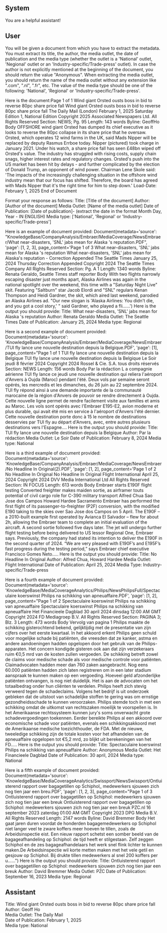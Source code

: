 ## System

You are a helpful assistant!

## User


You will be given a document from which you have to extract the metadata. You must extract its title, the author, the media outlet, the date of publication and the media type (whether the outlet is a 'National' outlet, 'Negional' outlet or an 'Industry-specific/Trade-press' outlet). 
In case the author is not explicitly mentioned at the beginning of the document, you should return the value "Anonymous".
When extracting the media outlet, you should return the name of the media outlet without any extension like ".com", ".nl", ".fr", etc.
The value of the media type should be one of the following: 'National', 'Regional' or 'Industry-specific/Trade-press'.
                           
Here is the document:Page 1 of 1
Wind giant Orsted ousts boss in bid to reverse 80pc share price fall
Wind giant Orsted ousts boss in bid to reverse 80pc share price fall
The Daily Mail (London)
February 1, 2025 Saturday
Edition 1, National Edition
Copyright 2025 Associated Newspapers Ltd. All Rights Reserved
Section: NEWS; Pg. 95
Length: 143 words
Byline: GeoffHo
Body
OFFSHORE wind giant Orsted has dumped its chief executive as it looks to reverse the 80pc collapse in its share 
price that he oversaw.
Orsted, which operates 12 wind farms in the UK, said Mads Nipper will be replaced by deputy Rasmus Errboe 
today. Nipper (pictured) took charge in January 2021.
Under his watch, a share price fall has seen £48bn wiped off Orsted's value. The industry has struggled with rising 
costs, supply chain snags, higher interest rates and regulatory changes.
Orsted's push into the US market has been hit by delays - and further complicated by the election of Donald 
Trump, an opponent of wind power. Chairman Lene Skole said: 'The impacts of the increasingly challenging 
situation in the offshore wind industry mean that our focus has shifted. Therefore, the board has agreed with Mads 
Nipper that it's the right time for him to step down.'
Load-Date: February 1, 2025
End of Document

Format your response as follows:
Title: [Title of the document]
Author: [Author of the document]
Media Outlet: [Name of the media outlet]
Date of Publication: [Date of publication]- (extract the date in the format Month Day, Year - IN ENGLISH)
Media type: ['National', 'Regional' or 'Industry-specific/Trade-press']

Here is an example of document provided: Document(metadata='source': "KnowledgeBase/CompanyAnalysis/Embraer/MediaCoverage/NewsEmbraer/What near-disasters, 'SNL' jabs mean for Alaska 's reputation.PDF", 'page': [1, 2, 3], page_content='Page 1 of 3
What near-disasters, 'SNL' jabs mean for Alaska 's reputation
What near-disasters, 'SNL' jabs mean for Alaska's reputation - Correction 
Appended
The Seattle Times
January 25, 2024 Thursday
 Correction Appended
Copyright 2024 The Seattle Times Company All Rights Reserved
Section: Pg. A 1
Length: 1340 words
Byline: Renata Geraldo, Seattle Times staff reporter
Body
With two flights narrowly escaping disaster just months apart, Alaska Airlines was again in the national spotlight 
over the weekend, this time with a "Saturday Night Live" skit.
Featuring "Saltburn" star Jacob Elordi and "SNL" regulars Kenan Thompson and Heidi Gardner, the skit, which 
aired last weekend, parodied an Alaska Airlines ad. "Our new slogan is 'Alaska Airlines: You didn't die, and you got 
a cool story,' " said Gardner, who played a fli......')
Here is the output you should provide:
Title: What near-disasters, 'SNL' jabs mean for Alaska 's reputation
Author: Renata Geraldo
Media Outlet: The Seattle Times
Date of Publication: January 25, 2024
Media type: Regional

Here is a second example of document provided: Document(metadata='source': 'KnowledgeBase/CompanyAnalysis/Embraer/MediaCoverage/NewsEmbraer/TUI fly lance une nouvelle destination depuis la Belgique.PDF', 'page': [1], page_content="Page 1 of 1
TUI fly lance une nouvelle destination depuis la Belgique
TUI fly lance une nouvelle destination depuis la Belgique
Le Soir
jeudi 8 février 2024
Copyright 2024 Rossel & Cie. S.A. tous droits réservés
Section: NEWS
Length: 156 words
Body
 Par la rédaction
 L a compagnie aérienne TUI fly lance ce jeudi une nouvelle destination qui reliera l'aéroport d'Anvers à Oujda 
(Maroc) pendant l'été. Deux vols par semaine seront opérés, les mercredis et les dimanches, du 26 juin au 22 
septembre 2024.
 TUI fly répond ainsi à une demande importante de la communauté marocaine de la région d'Anvers de pouvoir se 
rendre directement à Oujda. Cette nouvelle ligne permet de rendre facilement visite aux familles et amis au Maroc. 
Les vols sont opérés avec l'Embraer E195-E2, avion moderne et plus durable, qui avait été mis en service à 
l'aéroport d'Anvers l'été dernier.
 Cette nouvelle destination porte donc à 15 le nombre de destinations desservies par TUI fly au départ d'Anvers, 
avec, entre autres plusieurs destinations vers l'Espagne....
Here is the output you should provide:
Title: TUI fly lance une nouvelle destination depuis la Belgique
Author: Par la rédaction
Media Outlet: Le Soir
Date of Publication: February 8, 2024
Media type: National

Here is a third example of document provided: Document(metadata='source': 'KnowledgeBase/CompanyAnalysis/Embraer/MediaCoverage/NewsEmbraer/No Headline In Original(2).PDF', 'page': [1, 2], page_content='Page 1 of 2
No Headline In Original
No Headline In Original
Flight International
April 25, 2024
Copyright 2024 DVV Media International Ltd All Rights Reserved
Section: IN FOCUS
Length: 613 words
Body
Embraer starts E190F flight testing
Converted freighter makes maiden sortie, as airframer touts potential of civil cargo role for C-390 military transport
Alfred Chua Sao Jose dos Campos
Howard Hardee Sacramento
Embraer has performed the first flight of its passenger-to-freighter (P2F) conversion, with the modified E190 taking 
to the skies over Sao Jose dos Campos on 5 April.
The E190F – a 2010-built example first operated by Avianca El Salvador – flew for about 2h, allowing the Embraer 
team to complete an ­initial evaluation of the aircraft. A second sortie followed five days later.
The jet will undergo further flight testing ­before being delivered to US lessor Regional One, ­Embraer says.
Previously, the company had stated its intention to deliver the E190F in the second quarter of 2024.
“We are very pleased with E190F’s and E195F’s fast progress during the testing period,” says Embraer chief 
­executive Francisco Gomes Neto.....
Here is the output you should provide:
Title: No Headline In Original
Author: Alfred Chua, Howard Hardee
Media Outlet: Flight International
Date of Publication: April 25, 2024
Media Type: Industry-specific/Trade-press

Here is a fourth example of document provided: Document(metadata='source': 'KnowledgeBase/MediaCoverageAnalytics/Philips/NewsPhilipsFull/Spectaculaire koerswinst Philips na schikking van apneuaffaire.PDF', 'page': [1, 2], page_content="Page 1 of 2
Spectaculaire koerswinst Philips na schikking van apneuaffaire
Spectaculaire koerswinst Philips na schikking van apneuaffaire
Het Financieele Dagblad
30 april 2024 dinsdag 12:00 AM GMT
Copyright 2024 FD Mediagroep B.V. All Rights Reserved
Section: PAGINA 3; Blz. 3
Length: 473 words
Body
Vervolg van pagina 1
Philips maakte de schikking gisterochtend bekend, gelijktijdig met de presentatie van zijn cijfers over het eerste 
kwartaal. In het akkoord erkent Philips geen schuld voor mogelijke schade bij patiënten, die vreesden dat ze 
kanker, astma en andere aandoeningen hadden opgelopen door het gebruik van de Philips-apparaten. Het 
concern kondigde gisteren ook aan dat zijn verzekeraars ruim €0,5 mrd van de kosten zullen vergoeden.
De schikking betreft zowel de claims voor medische schade als voor medische controle voor patiënten. 
Claimadvocaten hadden meer dan 760 zaken aangebracht. Nog eens 60.000 patiënten hadden zich laten 
registreren om in een later stadium aanspraak te kunnen maken op een vergoeding. Hoeveel geld afzonderlijke 
patiënten ontvangen, is nog niet duidelijk. Het is aan de advocaten om het totaalbedrag onder hun cliënten te 
verdelen. Philips heeft zich stevig verweerd tegen de schadeclaims. Volgens het bedrijf is uit onderzoek gebleken 
dat de uitstoot van schadelijke stoffen te gering was om ernstige gezondheidsschade te kunnen veroorzaken. 
Philips stemde toch in met een schikking omdat de uitkomst van rechtszaken moeilijk te voorspellen is. In het 
Amerikaanse rechtssysteem kunnen jury's soms onverwacht grote schadevergoedingen toekennen. Eerder 
bereikte Philips al een akkoord over economische schade voor patiënten, evenals een schikkingsakkoord met de 
Amerikaanse medische toezichthouder, de FDA. Met de nieuwe, tweeledige schikking zijn de totale kosten voor het 
afhandelen van de apneuaffaire opgelopen tot €5,2 mrd, zo blijkt uit berekeningen van het FD.....
Here is the output you should provide:
Title: Spectaculaire koerswinst Philips na schikking van apneuaffaire
Author: Anonymous
Media Outlet: Het Financieele Dagblad
Date of Publication: 30 april, 2024
Media type: National

Here is a fifth example of document provided: Document(metadata='source': 'KnowledgeBase/MediaCoverageAnalytics/Swissport/NewsSwissport/Ontluisterend rapport over bagagetillen op Schiphol_ medewerkers sjouwen zich nog tien jaar een breu.PDF', 'page': [1, 2, 3], page_content="Page 1 of 3
Ontluisterend rapport over bagagetillen op Schiphol: medewerkers sjouwen zich nog tien jaar een breuk
Ontluisterend rapport over bagagetillen op Schiphol: medewerkers sjouwen 
zich nog tien jaar een breuk
PZC.nl
16 september 2023 zaterdag 01:00 AM GMT
Copyright 2023 DPG Media B.V. All Rights Reserved
Length: 2147 words
Byline: David Bremmer
Body
Het gaat jaren duren voordat de honderden bagagemedewerkers op Schiphol niet langer  veel te zware koffers 
meer hoeven te tillen, zoals de Arbeidsinspectie eist. Een nieuw rapport schetst een somber beeld van de 
bagageafhandeling op Schiphol: de tijd heeft er stilgestaan. Zelf zeggen Schiphol en de zes bagageafhandelaars 
het werk snel flink lichter te kunnen maken.De Arbeidsinspectie wil korte metten maken met het vele getil en 
gesjouw op Schiphol. Bij drukte tillen medewerkers al snel 200 koffers per u......")
Here is the output you should provide:
Title: Ontluisterend rapport over bagagetillen op Schiphol: medewerkers sjouwen zich nog tien jaar een breuk
Author: David Bremmer
Media Outlet: PZC
Date of Publication: September 16, 2023
Media type: Regional


## Assistant

Title: Wind giant Orsted ousts boss in bid to reverse 80pc share price fall  
Author: Geoff Ho  
Media Outlet: The Daily Mail  
Date of Publication: February 1, 2025  
Media type: National  


